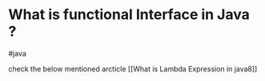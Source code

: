 # What is functional Interface in Java ?
#java 

check the below mentioned arcticle
[[What is Lambda Expression in java8]] 


